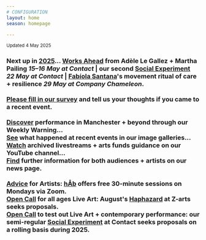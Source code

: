 ```yaml
---
# CONFIGURATION
layout: home
season: homepage

---
```

<small>Updated 4 May 2025</small>        
### Next up in [2025](/current/2025)… [Works Ahead](/current/2025-worksahead) from Adèle Le Gallez + Martha Pailing *15–16 May at Contact* | our second [Social Experiment](/socialexperiment) *22 May at Contact* | [Fabíola Santana](/current/2025/santana)'s movement ritual of care + resilience *29 May at Company Chameleon*.<br><br><a href="https://www.illuminate-data.org.uk/survey/gnwmcx" target="_blank">Please fill in our survey</a> and tell us your thoughts if you came to a recent event.<br><br><a href="https://wordofwarning.posthaven.com" target="_blank">Discover</a> performance in Manchester + beyond through our Weekly Warning…<br>[See](/galleries) what happened at recent events in our image galleries…<br><a href="https://youtube.com/@warnmcr" target="_blank">Watch</a> archived livestreams + arts funds guidance on our YouTube channel…<br>[Find](/news) further information for both audiences + artists on our news page.<br><br>[Advice](/hab/advice) for Artists: [hÅb](/hab) offers free 30-minute sessions on Mondays via Zoom.<br><a href="https://haphazard.posthaven.com" target="_blank">Open Call</a> for all ages Live Art: August's [Haphazard](/hab/haphazard) at Z-arts seeks proposals.<br><a href="https://socialexperiment.posthaven.com" target="_blank">Open Call</a> to test out Live Art + contemporary performance: our semi-regular [Social Experiment](/socialexperiment) at Contact seeks proposals on a rolling basis during 2025.

